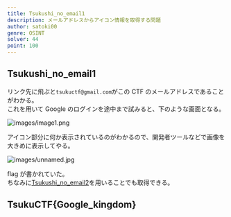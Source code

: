 ```yaml
---
title: Tsukushi_no_email1
description: メールアドレスからアイコン情報を取得する問題
author: satoki00
genre: OSINT
solver: 44
point: 100
---
```


## Tsukushi_no_email1

リンク先に飛ぶと`tsukuctf@gmail.com`がこの CTF のメールアドレスであることがわかる。  
これを用いて Google のログインを途中まで試みると、下のような画面となる。

![images/image1.png](images/image1.png)

アイコン部分に何か表示されているのがわかるので、開発者ツールなどで画像を大きめに表示してやる。

![images/unnamed.jpg](./images/unnamed.jpg)

flag が書かれていた。  
ちなみに[Tsukushi_no_email2](../tsukushi_no_email2)を用いることでも取得できる。

## TsukuCTF{Google_kingdom}
